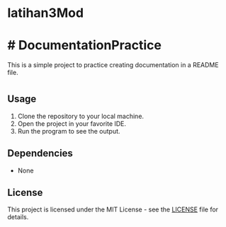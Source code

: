 # latihan3Mod
# # DocumentationPractice
This is a simple project to practice creating documentation in a README file.
#
## Usage
1. Clone the repository to your local machine. 
2. Open the project in your favorite IDE.
3. Run the program to see the output.

## Dependencies
- None

## License
This project is licensed under the MIT License - see the [LICENSE](LICENSE) file for details.

